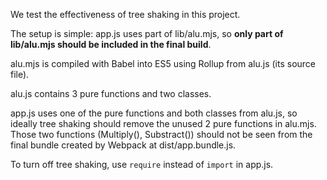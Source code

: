 We test the effectiveness of tree shaking in this project.

The setup is simple: app.js uses part of lib/alu.mjs, so **only part of lib/alu.mjs should be included in the final build**.

alu.mjs is compiled with Babel into ES5 using Rollup from alu.js (its source file).

alu.js contains 3 pure functions and two classes.

app.js uses one of the pure functions and both classes from alu.js, so ideally tree shaking should remove the unused 2 pure functions in alu.mjs. Those two functions (Multiply(), Substract()) should not be seen from the final bundle created by Webpack at dist/app.bundle.js.

To turn off tree shaking, use `require` instead of `import` in app.js.
